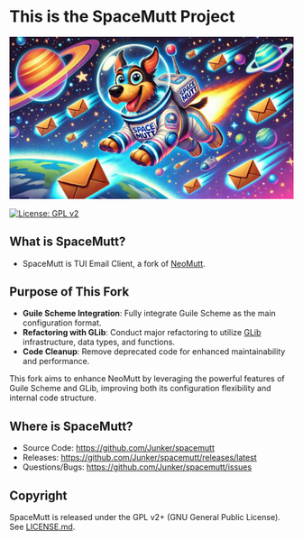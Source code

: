 # This is the SpaceMutt Project
 
<p align="center">
  <img alt="SpaceMutt splash" src=".github/img/splash.jpg" />
</p>

[![License: GPL v2](https://img.shields.io/badge/License-GPL%20v2-blue.svg)](https://github.com/Junker/spacemutt/blob/main/LICENSE.md "Copyright Statement")

## What is SpaceMutt?

* SpaceMutt is TUI Email Client, a fork of [NeoMutt](https://neomutt.org/).

## Purpose of This Fork

- **Guile Scheme Integration**: Fully integrate Guile Scheme as the main configuration format.
- **Refactoring with GLib**: Conduct major refactoring to utilize [GLib](https://docs.gtk.org/glib/index.html) infrastructure, data types, and functions.
- **Code Cleanup**: Remove deprecated code for enhanced maintainability and performance.


This fork aims to enhance NeoMutt by leveraging the powerful features of Guile Scheme and GLib, improving both its configuration flexibility and internal code structure.

## Where is SpaceMutt?

- Source Code:     https://github.com/Junker/spacemutt
- Releases:        https://github.com/Junker/spacemutt/releases/latest
- Questions/Bugs:  https://github.com/Junker/spacemutt/issues

## Copyright

SpaceMutt is released under the GPL v2+ (GNU General Public License).
See [LICENSE.md](LICENSE.md).
